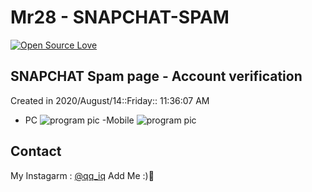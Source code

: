 # Mr28 - SNAPCHAT-SPAM
[![Open Source Love](https://badges.frapsoft.com/os/v1/open-source.svg?v=103)](https://github.com/ellerbrock/open-source-badges/)

## SNAPCHAT Spam page - Account verification

Created in 2020/August/14::Friday:: 11:36:07 AM


- PC 
![program pic](https://github.com/JUSTSAIF/SNAPCHAT-SPAM/blob/main/Pics/1.png?raw=true)
-Mobile 
![program pic](https://github.com/JUSTSAIF/SNAPCHAT-SPAM/blob/main/Pics/2.png?raw=true)




## Contact
My Instagarm : [@qq_iq](https://www.instagram.com/qq_iq) Add Me :)🖤
